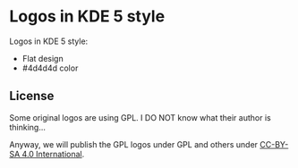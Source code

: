 # Logos in KDE 5 style

Logos in KDE 5 style:

  * Flat design
  * #4d4d4d color

## License

Some original logos are using GPL. I DO NOT know what their author is thinking...

Anyway, we will publish the GPL logos under GPL and others under [CC-BY-SA 4.0 International](http://creativecommons.org/licenses/by-sa/4.0/).

